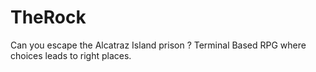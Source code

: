 # TheRock
Can you escape the Alcatraz Island prison ? Terminal Based RPG where choices leads to right places.
